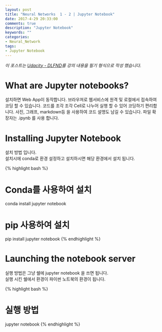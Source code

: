 ```yaml
---
layout: post
title: "Neural Networks  1 - 2 | Jupyter Notebook"
date: 2017-4-29 20:33:00
comments: true
description: "Jupyter Notebook"
keywords: ""
categories:
- Neural_Network
tags:
- Jupyter Notebook
---
```

*이 포스트는 [Udacity - DLFND](https://www.udacity.com/course/deep-learning-nanodegree-foundation--nd101)를 강의 내용을 필기 형식으로 작성 했습니다.*

# What are Jupyter notebooks?
설치하면 Web App이 동작합니다.
브라우져로 웹서비스에 원격 및 로컬에서 접속하여 코딩 할 수 있습니다.
코드를 조각 조각 Cell로 나누어 실행 할 수 있어 코딩하기 편리합니다.
사진, 그래프, markdown등 을 사용하여 코드 설명도 남길 수 있습니다.
파일 확장자는 .ipynb 를 사용 합니다. 

# Installing Jupyter Notebook
설치 방법 입니다.  
설치시에 conda로 환경 설정하고 설치하시면 해당 환경에서 설치 됩니다.

{% highlight bash %}
# Conda를 사용하여 설치 
conda install jupyter notebook
# pip 사용하여 설치 
pip install jupyter notebook
{% endhighlight %}

# Launching the notebook server
실행 방법은 그냥 쉘에 jupyter notebook 을 쓰면 됩니다.  
실행 시킨 쉘에서 환경이 파이썬 노트북의 환경이 됩니다.  

{% highlight bash %}
# 실행 방법 
jupyter notebook
{% endhighlight %}